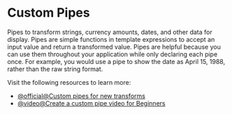 # Custom Pipes

Pipes to transform strings, currency amounts, dates, and other data for display. Pipes are simple functions in template expressions to accept an input value and return a transformed value. Pipes are helpful because you can use them throughout your application while only declaring each pipe once. For example, you would use a pipe to show the date as April 15, 1988, rather than the raw string format.

Visit the following resources to learn more:

- [@official@Custom pipes for new transforms]([https://angular.dev/guide/pipes/transform-data](https://angular.dev/tutorials/learn-angular/24-create-a-pipe))
- [@video@Create a custom pipe video for Beginners](https://www.youtube.com/watch?v=P2587FN4Y0w)
